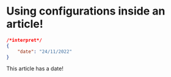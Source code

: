 # Using configurations inside an article!

```json
/*interpret*/
{
    "date": "24/11/2022"
}
```

This article has a date!
